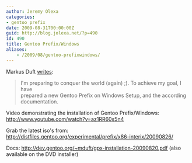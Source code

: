 ```yaml
---
author: Jeremy Olexa
categories:
- gentoo prefix
date: 2009-08-31T00:00:00Z
guid: http://blog.jolexa.net/?p=490
id: 490
title: Gentoo Prefix/Windows
aliases:
    - /2009/08/gentoo-prefixwindows/
---
```


Markus Duft [writes][1]:

> I'm preparing to conquer the world (again) ;). To achieve my goal, I have  
> prepared a new Gentoo Prefix on Windows Setup, and the according  
> documentation.

Video demonstrating the installation of Gentoo Prefix/Windows: <http://www.youtube.com/watch?v=az1RR60s5n4>

Grab the latest iso's from: <http://distfiles.gentoo.org/experimental/prefix/x86-interix/20090826/>

Docs: <http://dev.gentoo.org/~mduft/gpx-installation-20090820.pdf> (also available on the DVD installer)

 [1]: http://thread.gmane.org/gmane.linux.gentoo.alt/5064